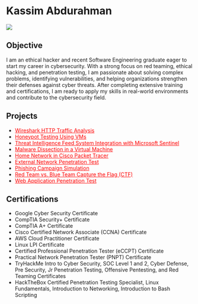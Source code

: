 # Kassim Abdurahman
<a href="https://linkedin.com/in/kassim-abdurahman-65a234157"><img src="https://img.shields.io/badge/-LinkedIn-0072b1?&style=for-the-badge&logo=linkedin&logoColor=white" /></a>

## Objective

I am an ethical hacker and recent Software Engineering graduate eager to start my career in cybersecurity. With a strong focus on red teaming, ethical hacking, and penetration testing, I am passionate about solving complex problems, identifying vulnerabilities, and helping organizations strengthen their defenses against cyber threats. After completing extensive training and certifications, I am ready to apply my skills in real-world environments and contribute to the cybersecurity field.

## Projects

- <a href="https://github.com/kassimabdrhmn/kassimabdrhmn.github.io/tree/main/Wireshark%20HTTP%20Traffic%20Analysis" style="color: #ff0000;">Wireshark HTTP Traffic Analysis</a>
- <a href="https://github.com/kassimabdrhmn/kassimabdrhmn.github.io/tree/main/Honeypot%20Deployment%20and%20Analysis" style="color: #ff0000;">Honeypot Testing Using VMs</a>
- <a href="https://github.com/kassimabdrhmn/kassimabdrhmn.github.io/tree/main/SIEM%20Implementation%20and%20Log%20Monitoring" style="color: #ff0000;">Threat Intelligence Feed System Integration with Microsoft Sentinel</a>
- <a href="https://github.com/kassimabdrhmn/kassimabdrhmn.github.io/tree/main/Malware%20Analysis%20in%20Isolated%20Environment" style="color: #ff0000;">Malware Dissection in a Virtual Machine</a>
- <a href="https://github.com/kassimabdrhmn/kassimabdrhmn.github.io/tree/main/Home%20Network%20Simulation" style="color: #ff0000;">Home Network in Cisco Packet Tracer</a>
- <a href="https://github.com/kassimabdrhmn/kassimabdrhmn.github.io/tree/main/External%20Network%20Penetration%20Test" style="color: #ff0000;">External Network Penetration Test</a>
- <a href="https://github.com/kassimabdrhmn/kassimabdrhmn.github.io/tree/main/Phishing%20Campaign%20Simulation" style="color: #ff0000;">Phishing Campaign Simulation</a>
- <a href="https://github.com/kassimabdrhmn/kassimabdrhmn.github.io/tree/main/Red%20Team%20vs.%20Blue%20Team%20Capture%20the%20Flag%20(CTF)%20Simulation" style="color: #ff0000;">Red Team vs. Blue Team Capture the Flag (CTF)</a>
- <a href="https://github.com/kassimabdrhmn/kassimabdrhmn.github.io/tree/main/Web%20Application%20Penetration%20Test" style="color: #ff0000;">Web Application Penetration Test</a>

  
## Certifications
- Google Cyber Security Certificate
- CompTIA Security+ Certificate
- CompTIA A+ Certificate
- Cisco Certified Network Associate (CCNA) Certificate
- AWS Cloud Practitioner Certificate
- Linux LPI Certificate
- Certified Professional Penetration Tester (eCCPT) Certificate
- Practical Network Penetration Tester (PNPT) Certificate
- TryHackMe Intro to Cyber Security, SOC Level 1 and 2, Cyber Defense, Pre Security, Jr Penetration Testing, Offensive Pentesting, and Red Teaming Certificates
- HackTheBox Certified Penetration Testing Specialist, Linux Fundamentals, Introduction to Networking, Introduction to Bash Scripting
